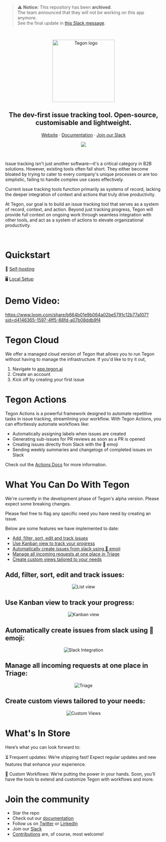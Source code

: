 
> ⚠️ **Notice:** This repository has been **archived**.  
> The team announced that they will not be working on this app anymore.  
> See the final update in [this Slack message](https://tegoncommunity.slack.com/archives/C07166UF7HB/p1753600020011239).

<br>
<p align="center">
  <a href="https://tegon.ai">
    <img src="https://github.com/tegonhq/tegon/assets/17528887/07036ee1-774d-4dff-a56b-8050041f36ce" width="200px" alt="Tegon logo" />
  </a>
</p>

<h2 align="center" >The dev-first issue tracking tool. Open-source, customisable and lightweight. </h3>

<p align="center"><a href="https://www.tegon.ai"> Website</a> · <a href="https://docs.tegon.ai/introduction"> Documentation</a> ·  <a href="https://join.slack.com/t/tegoncommunity/shared_invite/zt-2jvar8p1x-9wqFTL9PP5ICImb76qcjEA"> Join our Slack</a>
<br />

</div>

<p align="center">
    <a href="https://www.tegon.ai">
      <picture>
        <img src= "https://github.com/tegonhq/tegon/assets/36505468/888ebcaa-29fb-4f33-833f-9652bdd37711" />
        <picture>
    </a>
</p>
<br>
          
Issue tracking isn't just another software—it's a critical category in B2B solutions. However, existing tools often fall short. They either become bloated by trying to cater to every company's unique processes or are too simplistic, failing to handle complex use cases effectively.

Current issue tracking tools function primarily as systems of record, lacking the deeper integration of context and actions that truly drive productivity.

At Tegon, our goal is to build an issue tracking tool that serves as a system of record, context, and action. Beyond just tracking progress, Tegon will provide full context on ongoing work through seamless integration with other tools, and act as a system of actions to elevate organizational productivity.

<br>

# Quickstart

🚀 [Self-hosting](https://docs.tegon.ai/oss/self-deployment) 

🖥️ [Local Setup](https://docs.tegon.ai/oss/local-setup)

# Demo Video:
https://www.loom.com/share/b664b01e9b064a02be5791c12b77a107?sid=d4146365-1597-4ff5-88fd-a07b08ddb9f4


# Tegon Cloud

We offer a managed cloud version of Tegon that allows you to run Tegon without having to manage the infrastructure. 
If you'd like to try it out,
1. Navigate to [app.tegon.ai](https://app.tegon.ai/)
2. Create an account
3. Kick off by creating your first issue

# Tegon Actions
Tegon Actions is a powerful framework designed to automate repetitive tasks in issue tracking, streamlining your workflow. With Tegon Actions, you can effortlessly automate workflows like:
 - Automatically assigning labels when issues are created
 - Generating sub-issues for PR reviews as soon as a PR is opened
 - Creating issues directly from Slack with the 👀 emoji
 - Sending weekly summaries and changelogs of completed issues on Slack

Check out the [Actions Docs](https://docs.tegon.ai/actions/overview) for more information.

# What You Can Do With Tegon
We're currently in the development phase of Tegon's alpha version. Please expect some breaking changes.  

Please feel free to flag any specific need you have need by creating an issue.   

Below are some features we have implemented to date:

+ [Add, filter, sort, edit and track issues](#add-filter-sort-edit-and-track-issues)
+ [Use Kanban view to track your progress](#use-kanban-view-to-track-your-progress)
+ [Automatically create issues from slack using :eyes: emoji](#automatically-create-issues-from-slack-using-eyes-emoji)
+ [Manage all incoming requests at one place in Triage](#manage-all-incoming-requests-at-one-place-in-triage)
+ [Create custom views tailored to your needs](#create-custom-views-tailored-to-your-needs)

## Add, filter, sort, edit and track issues:

<p align="center">
    <picture>
      <img src="https://github.com/user-attachments/assets/ccc717e4-7103-4458-8270-35b0481b0faa" alt="List view" />  
    </picture>
</p> 

## Use Kanban view to track your progress:

<p align="center">
    <picture>
      <img src="https://github.com/user-attachments/assets/2ecc9429-8bb4-4016-84bd-1cb83596cab8" alt="Kanban view" />  
    </picture>
</p> 

## Automatically create issues from slack using :eyes: emoji:

<p align="center">
    <picture>
      <img src="https://github.com/user-attachments/assets/d7e3c939-b93f-4b5a-b9ee-c7ba24c7bad8" alt="Slack Integration" />  
    </picture>
</p> 

## Manage all incoming requests at one place in Triage:

<p align="center">
    <picture>
      <img src="https://github.com/user-attachments/assets/d2e352d2-f22c-4586-a2e7-289575d62916" alt="Triage" />  
    </picture>
</p> 

## Create custom views tailored to your needs:

<p align="center">
    <picture>
      <img src="https://github.com/user-attachments/assets/6aa541cc-4418-496e-96e3-67c14f63a413" alt="Custom Views" />  
    </picture>
</p> 

# What's In Store
Here’s what you can look forward to:

⏳ Frequent updates: We’re shipping fast! Expect regular updates and new features that enhance your experience.

🔗 Custom Workflows: We’re putting the power in your hands. Soon, you’ll have the tools to extend and customize Tegon with workflows and more.

# Join the community

- Star the repo
- Check out our [documentation](https://docs.tegon.ai/introduction)
- Follow us on [Twitter](https://twitter.com/tegonhq) or [LinkedIn](https://www.linkedin.com/company/tegon-ai)
- Join our [Slack](https://join.slack.com/t/tegoncommunity/shared_invite/zt-2jvar8p1x-9wqFTL9PP5ICImb76qcjEA)
- [Contributions](https://github.com/tegonhq/tegon/contribute) are, of course, most welcome!
